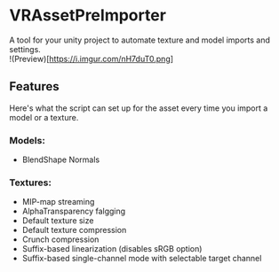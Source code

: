 # VRAssetPreImporter
A tool for your unity project to automate texture and model imports and settings.  
!(Preview)[https://i.imgur.com/nH7duT0.png]

## Features
Here's what the script can set up for the asset every time you import a model or a texture.

### Models:
 * BlendShape Normals

### Textures:
 * MIP-map streaming
 * AlphaTransparency falgging
 * Default texture size
 * Default texture compression
 * Crunch compression
 * Suffix-based linearization (disables sRGB option)
 * Suffix-based single-channel mode with selectable target channel